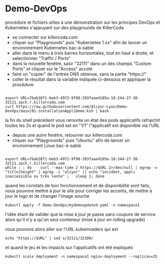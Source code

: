 # Demo-DevOps
procédure et fichiers utiles à une démonstration sur les principes DevOps et Kubernetes
s'appuyant sur des playgrounds de KillerCoda

- se connecter sur killercoda.com
- cliquer sur "Playgrounds" puis "Kubernetes 1.xx" afin de lancer un environnement Kubernetes bac-à-sable
- aller dans le menu à trois barres horizontales, tout en haut à droite, et selectionner "Traffic / Ports"
- dans la nouvelle fenêtre, sasir "32111" dans un des champs "Custom Ports" et cliquer sur le "Access" accolé
- faire un "copier" de l'entrée DNS obtenue, sans la partie "https://"
- coller le résultat dans la variable indiquée ci-dessous et appliquer la procédure

```

export URL=7bab38f1-beb3-4972-9f98-393faae4105a-10-244-27-30-32111.spch.r.killercoda.com 
curl https://raw.githubusercontent.com/Alcyor-Lyon/Demo-DevOps/main/01-installationAppliDemo.ksh | bash

```

la fin du shell précédent vous remonte un état des pods applicatifs rafraichit toutes les 2s
et quand le pod est en "1/1" l"applicatif est disponible via l'URL

- depuis une autre fenêtre, retourner sur killercoda.com
- cliquer sur "Playgrounds" puis "Ubuntu" afin de lancer un environnement Linux bac-à-sable

```

export URL=7bab38f1-beb3-4972-9f98-393faae4105a-10-244-27-30-32111.spch.r.killercoda.com 
while : ; do    curl --max-time 2 https://$URL 2>/dev/null | egrep -v "title|height" | egrep -i "alcyor" || echo "incident, appli inaccessible ou très lente" ;   sleep 1; done

```

quand les constats de bon fonctionnement et de disponibilité sont faits, 
nous pouvons mettre à jour le site pour corriger les accents, de mettre à jour le logo et de changer l'image souche

```
kubectl apply -f Demo-DevOps/mydemoupdated.yaml -n namespace1

```

l'idée étant de valider que la mise à jour je passe sans coupure de service alors qu'il n'y a qu'un seul conteneur 
(mise à jour en rolling upgrade)

nous pouvons alors aller sur l'URL kubeinvaders qui est
``` 
echo "https://$URL" | sed s/32111/32100/
``` 

et quand le jeu et les impacts sur l'applicatifs ont été expliqués

```
kubectl scale deployment -n namespace1 nginx-deployment --replicas=25
```


